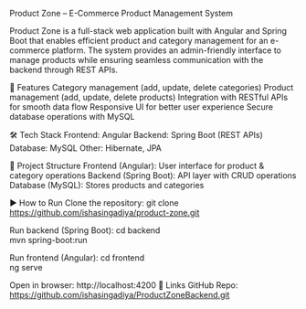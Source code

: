 Product Zone – E-Commerce Product Management System

Product Zone is a full-stack web application built with Angular and Spring Boot that enables efficient product and category management for an e-commerce platform. The system provides an admin-friendly interface to manage products while ensuring seamless communication with the backend through REST APIs.

🚀 Features
Category management (add, update, delete categories)
Product management (add, update, delete products)
Integration with RESTful APIs for smooth data flow
Responsive UI for better user experience
Secure database operations with MySQL

🛠️ Tech Stack
Frontend: Angular
Backend: Spring Boot (REST APIs)
Database: MySQL
Other: Hibernate, JPA

📂 Project Structure
Frontend (Angular): User interface for product & category operations
Backend (Spring Boot): API layer with CRUD operations
Database (MySQL): Stores products and categories

▶️ How to Run
Clone the repository:
git clone https://github.com/ishasingadiya/product-zone.git

Run backend (Spring Boot):
cd backend  
mvn spring-boot:run

Run frontend (Angular):
cd frontend  
ng serve

Open in browser:
http://localhost:4200
🔗 Links
GitHub Repo: https://github.com/ishasingadiya/ProductZoneBackend.git
